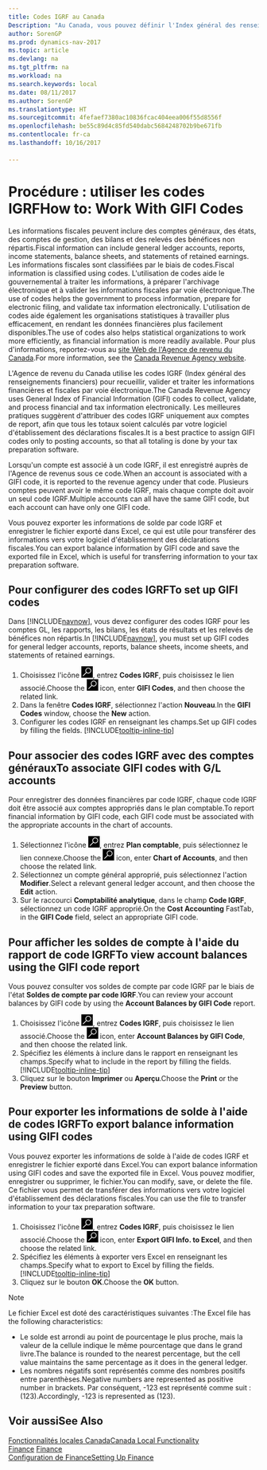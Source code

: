 ```yaml
---
title: Codes IGRF au Canada
Description: "Au Canada, vous pouvez définir l'Index général des renseignements financiers (IGRF) et l'affecter aux comptes de report"
author: SorenGP
ms.prod: dynamics-nav-2017
ms.topic: article
ms.devlang: na
ms.tgt_pltfrm: na
ms.workload: na
ms.search.keywords: local
ms.date: 08/11/2017
ms.author: SorenGP
ms.translationtype: HT
ms.sourcegitcommit: 4fefaef7380ac10836fcac404eea006f55d8556f
ms.openlocfilehash: be55c89d4c85fd540dabc5684248702b9be671fb
ms.contentlocale: fr-ca
ms.lasthandoff: 10/16/2017

---
```

# <a name="how-to-work-with-gifi-codes"></a><span data-ttu-id="51c00-103">Procédure : utiliser les codes IGRF</span><span class="sxs-lookup"><span data-stu-id="51c00-103">How to: Work With GIFI Codes</span></span>
<span data-ttu-id="51c00-104">Les informations fiscales peuvent inclure des comptes généraux, des états, des comptes de gestion, des bilans et des relevés des bénéfices non répartis.</span><span class="sxs-lookup"><span data-stu-id="51c00-104">Fiscal information can include general ledger accounts, reports, income statements, balance sheets, and statements of retained earnings.</span></span> <span data-ttu-id="51c00-105">Les informations fiscales sont classifiées par le biais de codes.</span><span class="sxs-lookup"><span data-stu-id="51c00-105">Fiscal information is classified using codes.</span></span> <span data-ttu-id="51c00-106">L'utilisation de codes aide le gouvernemental à traiter les informations, à préparer l'archivage électronique et à valider les informations fiscales par voie électronique.</span><span class="sxs-lookup"><span data-stu-id="51c00-106">The use of codes helps the government to process information, prepare for electronic filing, and validate tax information electronically.</span></span> <span data-ttu-id="51c00-107">L'utilisation de codes aide également les organisations statistiques à travailler plus efficacement, en rendant les données financières plus facilement disponibles.</span><span class="sxs-lookup"><span data-stu-id="51c00-107">The use of codes also helps statistical organizations to work more efficiently, as financial information is more readily available.</span></span> <span data-ttu-id="51c00-108">Pour plus d'informations, reportez-vous au [site Web de l'Agence de revenu du Canada](http://www.cra-arc.gc.ca/).</span><span class="sxs-lookup"><span data-stu-id="51c00-108">For more information, see the [Canada Revenue Agency website](http://www.cra-arc.gc.ca/).</span></span>

<span data-ttu-id="51c00-109">L'Agence de revenu du Canada utilise les codes IGRF (Index général des renseignements financiers) pour recueillir, valider et traiter les informations financières et fiscales par voie électronique.</span><span class="sxs-lookup"><span data-stu-id="51c00-109">The Canada Revenue Agency uses General Index of Financial Information (GIFI) codes to collect, validate, and process financial and tax information electronically.</span></span> <span data-ttu-id="51c00-110">Les meilleures pratiques suggèrent d'attribuer des codes IGRF uniquement aux comptes de report, afin que tous les totaux soient calculés par votre logiciel d'établissement des déclarations fiscales.</span><span class="sxs-lookup"><span data-stu-id="51c00-110">It is a best practice to assign GIFI codes only to posting accounts, so that all totaling is done by your tax preparation software.</span></span>

<span data-ttu-id="51c00-111">Lorsqu'un compte est associé à un code IGRF, il est enregistré auprès de l'Agence de revenus sous ce code.</span><span class="sxs-lookup"><span data-stu-id="51c00-111">When an account is associated with a GIFI code, it is reported to the revenue agency under that code.</span></span> <span data-ttu-id="51c00-112">Plusieurs comptes peuvent avoir le même code IGRF, mais chaque compte doit avoir un seul code IGRF.</span><span class="sxs-lookup"><span data-stu-id="51c00-112">Multiple accounts can all have the same GIFI code, but each account can have only one GIFI code.</span></span>

<span data-ttu-id="51c00-113">Vous pouvez exporter les informations de solde par code IGRF et enregistrer le fichier exporté dans Excel, ce qui est utile pour transférer des informations vers votre logiciel d'établissement des déclarations fiscales.</span><span class="sxs-lookup"><span data-stu-id="51c00-113">You can export balance information by GIFI code and save the exported file in Excel, which is useful for transferring information to your tax preparation software.</span></span>

## <a name="to-set-up-gifi-codes"></a><span data-ttu-id="51c00-114">Pour configurer des codes IGRF</span><span class="sxs-lookup"><span data-stu-id="51c00-114">To set up GIFI codes</span></span>
<span data-ttu-id="51c00-115">Dans [!INCLUDE[navnow](../../includes/navnow_md.md)], vous devez configurer des codes IGRF pour les comptes GL, les rapports, les bilans, les états de résultats et les relevés de bénéfices non répartis.</span><span class="sxs-lookup"><span data-stu-id="51c00-115">In [!INCLUDE[navnow](../../includes/navnow_md.md)], you must set up GIFI codes for general ledger accounts, reports, balance sheets, income sheets, and statements of retained earnings.</span></span>

1. <span data-ttu-id="51c00-116">Choisissez l'icône ![Page ou état pour la recherche](../../media/ui-search/search_small.png "icône Page ou état pour la recherche"), entrez **Codes IGRF**, puis choisissez le lien associé.</span><span class="sxs-lookup"><span data-stu-id="51c00-116">Choose the ![Search for Page or Report](../../media/ui-search/search_small.png "Search for Page or Report icon") icon, enter **GIFI Codes**, and then choose the related link.</span></span>
2. <span data-ttu-id="51c00-117">Dans la fenêtre **Codes IGRF**, sélectionnez l'action **Nouveau**.</span><span class="sxs-lookup"><span data-stu-id="51c00-117">In the **GIFI Codes** window, choose the **New** action.</span></span>
3. <span data-ttu-id="51c00-118">Configurer les codes IGRF en renseignant les champs.</span><span class="sxs-lookup"><span data-stu-id="51c00-118">Set up GIFI codes by filling the fields.</span></span> [!INCLUDE[tooltip-inline-tip](../../includes/tooltip-inline-tip_md.md)]

## <a name="to-associate-gifi-codes-with-gl-accounts"></a><span data-ttu-id="51c00-119">Pour associer des codes IGRF avec des comptes généraux</span><span class="sxs-lookup"><span data-stu-id="51c00-119">To associate GIFI codes with G/L accounts</span></span>
<span data-ttu-id="51c00-120">Pour enregistrer des données financières par code IGRF, chaque code IGRF doit être associé aux comptes appropriés dans le plan comptable.</span><span class="sxs-lookup"><span data-stu-id="51c00-120">To report financial information by GIFI code, each GIFI code must be associated with the appropriate accounts in the chart of accounts.</span></span>

1. <span data-ttu-id="51c00-121">Sélectionnez l'icône ![Page ou état pour la recherche](../../media/ui-search/search_small.png "icône Page ou état pour la recherche"), entrez **Plan comptable**, puis sélectionnez le lien connexe.</span><span class="sxs-lookup"><span data-stu-id="51c00-121">Choose the ![Search for Page or Report](../../media/ui-search/search_small.png "Search for Page or Report icon") icon, enter **Chart of Accounts**, and then choose the related link.</span></span>
2. <span data-ttu-id="51c00-122">Sélectionnez un compte général approprié, puis sélectionnez l'action **Modifier**.</span><span class="sxs-lookup"><span data-stu-id="51c00-122">Select a relevant general ledger account, and then choose the **Edit** action.</span></span>
3. <span data-ttu-id="51c00-123">Sur le raccourci **Comptabilité analytique**, dans le champ **Code IGRF**, sélectionnez un code IGRF approprié.</span><span class="sxs-lookup"><span data-stu-id="51c00-123">On the **Cost Accounting** FastTab, in the **GIFI Code** field, select an appropriate GIFI code.</span></span>

## <a name="to-view-account-balances-using-the-gifi-code-report"></a><span data-ttu-id="51c00-124">Pour afficher les soldes de compte à l'aide du rapport de code IGRF</span><span class="sxs-lookup"><span data-stu-id="51c00-124">To view account balances using the GIFI code report</span></span>
<span data-ttu-id="51c00-125">Vous pouvez consulter vos soldes de compte par code IGRF par le biais de l'état **Soldes de compte par code IGRF**.</span><span class="sxs-lookup"><span data-stu-id="51c00-125">You can review your account balances by GIFI code by using the **Account Balances by GIFI Code** report.</span></span>

1. <span data-ttu-id="51c00-126">Choisissez l'icône ![Page ou état pour la recherche](../../media/ui-search/search_small.png "icône Page ou état pour la recherche"), entrez **Codes IGRF**, puis choisissez le lien associé.</span><span class="sxs-lookup"><span data-stu-id="51c00-126">Choose the ![Search for Page or Report](../../media/ui-search/search_small.png "Search for Page or Report icon") icon, enter **Account Balances by GIFI Code**, and then choose the related link.</span></span>
2. <span data-ttu-id="51c00-127">Spécifiez les éléments à inclure dans le rapport en renseignant les champs.</span><span class="sxs-lookup"><span data-stu-id="51c00-127">Specify what to include in the report by filling the fields.</span></span> [!INCLUDE[tooltip-inline-tip](../../includes/tooltip-inline-tip_md.md)]
3. <span data-ttu-id="51c00-128">Cliquez sur le bouton **Imprimer** ou **Aperçu**.</span><span class="sxs-lookup"><span data-stu-id="51c00-128">Choose the **Print** or the **Preview** button.</span></span>

## <a name="to-export-balance-information-using-gifi-codes"></a><span data-ttu-id="51c00-129">Pour exporter les informations de solde à l'aide de codes IGRF</span><span class="sxs-lookup"><span data-stu-id="51c00-129">To export balance information using GIFI codes</span></span>
<span data-ttu-id="51c00-130">Vous pouvez exporter les informations de solde à l'aide de codes IGRF et enregistrer le fichier exporté dans Excel.</span><span class="sxs-lookup"><span data-stu-id="51c00-130">You can export balance information using GIFI codes and save the exported file in Excel.</span></span> <span data-ttu-id="51c00-131">Vous pouvez modifier, enregistrer ou supprimer, le fichier.</span><span class="sxs-lookup"><span data-stu-id="51c00-131">You can modify, save, or delete the file.</span></span> <span data-ttu-id="51c00-132">Ce fichier vous permet de transférer des informations vers votre logiciel d'établissement des déclarations fiscales.</span><span class="sxs-lookup"><span data-stu-id="51c00-132">You can use the file to transfer information to your tax preparation software.</span></span>

1. <span data-ttu-id="51c00-133">Choisissez l'icône ![Page ou état pour la recherche](../../media/ui-search/search_small.png "icône Page ou état pour la recherche"), entrez **Codes IGRF**, puis choisissez le lien associé.</span><span class="sxs-lookup"><span data-stu-id="51c00-133">Choose the ![Search for Page or Report](../../media/ui-search/search_small.png "Search for Page or Report icon") icon, enter **Export GIFI Info. to Excel**, and then choose the related link.</span></span>
2. <span data-ttu-id="51c00-134">Spécifiez les éléments à exporter vers Excel en renseignant les champs.</span><span class="sxs-lookup"><span data-stu-id="51c00-134">Specify what to export to Excel by filling the fields.</span></span> [!INCLUDE[tooltip-inline-tip](../../includes/tooltip-inline-tip_md.md)]
3. <span data-ttu-id="51c00-135">Cliquez sur le bouton **OK**.</span><span class="sxs-lookup"><span data-stu-id="51c00-135">Choose the **OK** button.</span></span>

> [!NOTE]  
>   <span data-ttu-id="51c00-136">Le fichier Excel est doté des caractéristiques suivantes :</span><span class="sxs-lookup"><span data-stu-id="51c00-136">The Excel file has the following characteristics:</span></span>

* <span data-ttu-id="51c00-137">Le solde est arrondi au point de pourcentage le plus proche, mais la valeur de la cellule indique le même pourcentage que dans le grand livre.</span><span class="sxs-lookup"><span data-stu-id="51c00-137">The balance is rounded to the nearest percentage, but the cell value maintains the same percentage as it does in the general ledger.</span></span>
* <span data-ttu-id="51c00-138">Les nombres négatifs sont représentés comme des nombres positifs entre parenthèses.</span><span class="sxs-lookup"><span data-stu-id="51c00-138">Negative numbers are represented as positive number in brackets.</span></span> <span data-ttu-id="51c00-139">Par conséquent, -123 est représenté comme suit : (123).</span><span class="sxs-lookup"><span data-stu-id="51c00-139">Accordingly, -123 is represented as (123).</span></span>

## <a name="see-also"></a><span data-ttu-id="51c00-140">Voir aussi</span><span class="sxs-lookup"><span data-stu-id="51c00-140">See Also</span></span>
[<span data-ttu-id="51c00-141">Fonctionnalités locales Canada</span><span class="sxs-lookup"><span data-stu-id="51c00-141">Canada Local Functionality</span></span>](canada-local-functionality.md)  
<span data-ttu-id="51c00-142">[Finance](../../finance.md) </span><span class="sxs-lookup"><span data-stu-id="51c00-142">[Finance](../../finance.md) </span></span>  
[<span data-ttu-id="51c00-143">Configuration de Finance</span><span class="sxs-lookup"><span data-stu-id="51c00-143">Setting Up Finance</span></span>](../../finance.md)

